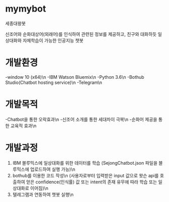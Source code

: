 # mymybot
세종대왕봇

신조어와 순화대상어(외래어)를 인식하여 관련된 정보를 제공하고, 친구와 대화하듯 일상대화와 자체학습이 가능한 인공지능 챗봇

# 개발환경
-window 10 (x64)\n
-IBM Watson Bluemix\n
-Python 3.6\n
-Bothub Studio(Chatbot hosting service)\n
-Telegram\n

# 개발목적 
-Chatbot을 통한 오락효과\n
-신조어 소개를 통한 세대차이 극복\n
-순화어 제공을 통한 교육적 효과\n

# 개발과정

1. IBM 블루믹스에 일상대화를 위한 데이터를 학습 (SejongChatbot.json 파일을 블루믹스에 업로드하여 실행 가능)\n
2. bothub를 이용한 코드 작성\n 
(사용자로부터 입력받은 input 값으로 왓슨 api를 호출하여 얻은 confidence(인식률) 값 또는 intent의 존재 유무에 따라 학습 또는 일상대화로 이어짐)\n
3. 텔레그램과 연동하여 챗봇 실행\n
